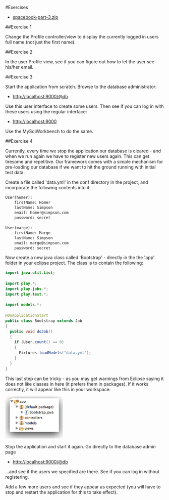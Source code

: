 #Exercises

- [spacebook-part-3.zip](archives/spacebook-part-3.zip)

##Exercise 1

Change the Profile controller/view to display the currently logged in users full name (not just the first name).

##Exercise 2

In the user Profile view, see if you can figure out how to let the user see his/her  email. 

##Exercise 3

Start the application from scratch.  Browse to the database administrator:

- <http://localhost:9000/@db>

Use this user interface to create some users. Then see if you can log in with these users using the regular interface:

- <http://localhost:9000>

Use the MySqlWorkbench to do the same.

##Exercise 4

Currently, every time we stop the application our database is cleared - and when we run again we have to register new users again. This can get tiresome and repetitive. Our framework comes with a simple mechanism for pre-loading our database if we want to hit the ground running with initial test data.

Create a file called 'data.yml' in the conf directory in the project, and incorporate the following contents into it:

~~~
User(homer):
    firstName: Homer
    lastName: Simpson
    email: homer@simpson.com
    password: secret
    
User(marge):
    firstName: Marge
    lastName: Simpson
    email: marge@simpson.com
    password: secret
~~~

Now create a new java class called 'Bootstrap' - directly in the the 'app' folder in your eclipse project. The class is to contain the following:

~~~java
import java.util.List;

import play.*;
import play.jobs.*;
import play.test.*;
 
import models.*;
 
@OnApplicationStart
public class Bootstrap extends Job 
{ 
  public void doJob()
  {
    if (User.count() == 0)
    {
      Fixtures.loadModels("data.yml");
    }
  }
}
~~~

This last step can be tricky - as you may get warnings from Eclipse saying it does not like classes in here (it prefers them in packages). If it works correctly, it will appear like this in your workspace:

![](img/01.png)

Stop the application and start it again. Go directly to the database admin page

- <http://localhost:9000/@db>

...and see if the users we specified are there. See if you can log in without registering.

Add a few more users and see if they appear as expected (you will have to stop and restart the application for this to take effect).

